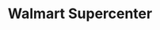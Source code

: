 ---
title: "Walmart Supercenter"
url: /fort-worth/walmart-supercenter-airport-freeway/
shop: supermarket
---